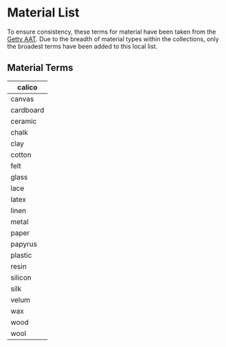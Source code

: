 # Material List

To ensure consistency, these terms for material have been taken from the [Getty AAT](https://www.getty.edu/research/tools/vocabularies/aat/). Due to the breadth of material types within the collections, only the broadest terms have been added to this local list.&#x20;

## Material Terms <a href="#technique-terms" id="technique-terms"></a>

| calico    |
| --------- |
| canvas    |
| cardboard |
| ceramic   |
| chalk     |
| clay      |
| cotton    |
| felt      |
| glass     |
| lace      |
| latex     |
| linen     |
| metal     |
| paper     |
| papyrus   |
| plastic   |
| resin     |
| silicon   |
| silk      |
| velum     |
| wax       |
| wood      |
| wool      |
